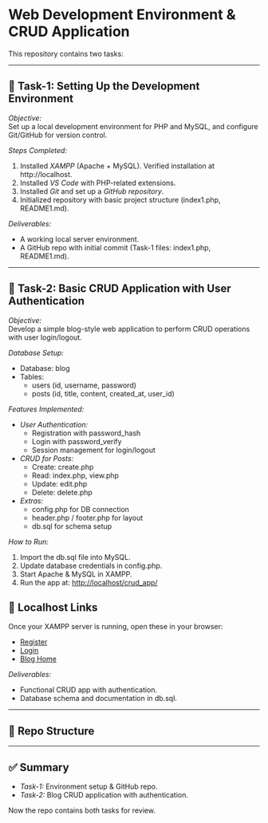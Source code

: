 # Web Development Environment & CRUD Application

This repository contains two tasks:

---

## 📌 Task-1: Setting Up the Development Environment

*Objective:*  
Set up a local development environment for PHP and MySQL, and configure Git/GitHub for version control.

*Steps Completed:*
1. Installed *XAMPP* (Apache + MySQL). Verified installation at http://localhost.
2. Installed *VS Code* with PHP-related extensions.
3. Installed *Git* and set up a *GitHub repository*.
4. Initialized repository with basic project structure (index1.php, README1.md).

*Deliverables:*
- A working local server environment.
- A GitHub repo with initial commit (Task-1 files: index1.php, README1.md).

---

## 📌 Task-2: Basic CRUD Application with User Authentication

*Objective:*  
Develop a simple blog-style web application to perform CRUD operations with user login/logout.

*Database Setup:*
- Database: blog
- Tables:  
  - users (id, username, password)  
  - posts (id, title, content, created_at, user_id)

*Features Implemented:*
- *User Authentication:*
  - Registration with password_hash
  - Login with password_verify
  - Session management for login/logout
- *CRUD for Posts:*
  - Create: create.php
  - Read: index.php, view.php
  - Update: edit.php
  - Delete: delete.php
- *Extras:*
  - config.php for DB connection
  - header.php / footer.php for layout
  - db.sql for schema setup

 

*How to Run:*
1. Import the db.sql file into MySQL.
2. Update database credentials in config.php.
3. Start Apache & MySQL in XAMPP.
4. Run the app at: [http://localhost/crud_app/](http://localhost/crud_app/)

## 🔗 Localhost Links
Once your XAMPP server is running, open these in your browser:

- [Register](http://localhost/crud_app/register.php)  
- [Login](http://localhost/crud_app/login.php)  
- [Blog Home](http://localhost/crud_app/index.php)  

*Deliverables:*
- Functional CRUD app with authentication.
- Database schema and documentation in db.sql.

---

## 📂 Repo Structure

---

## ✅ Summary
- *Task-1:* Environment setup & GitHub repo.  
- *Task-2:* Blog CRUD application with authentication.  

Now the repo contains both tasks for review.